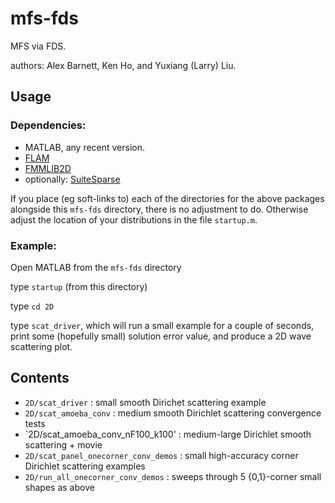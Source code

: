 # mfs-fds

MFS via FDS.

authors: Alex Barnett, Ken Ho, and Yuxiang (Larry) Liu.

## Usage

### Dependencies:

* MATLAB, any recent version.
* [FLAM](https://github.com/klho/FLAM)
* [FMMLIB2D](https://github.com/zgimbutas/fmmlib2d)
* optionally: [SuiteSparse](http://faculty.cse.tamu.edu/davis/suitesparse.html)

If you place (eg soft-links to)
each of the directories for the above packages alongside this `mfs-fds`
directory,
there is no adjustment to do.  Otherwise adjust the location of your
distributions in the file `startup.m`.

### Example:

Open MATLAB from the `mfs-fds` directory

type `startup` (from this directory)

type `cd 2D`

type `scat_driver`, which will run a small example for a couple of
seconds, print some (hopefully small) solution error value, and
produce a 2D wave scattering plot.

## Contents

* `2D/scat_driver` : small smooth Dirichet scattering example  
* `2D/scat_amoeba_conv` : medium smooth Dirichlet scattering convergence tests  
* `2D/scat_amoeba_conv_nF100_k100' : medium-large Dirichlet smooth scattering + movie  
* `2D/scat_panel_onecorner_conv_demos` : small high-accuracy corner Dirichlet scattering examples
* `2D/run_all_onecorner_conv_demos` : sweeps through 5 {0,1}-corner small shapes as above  


